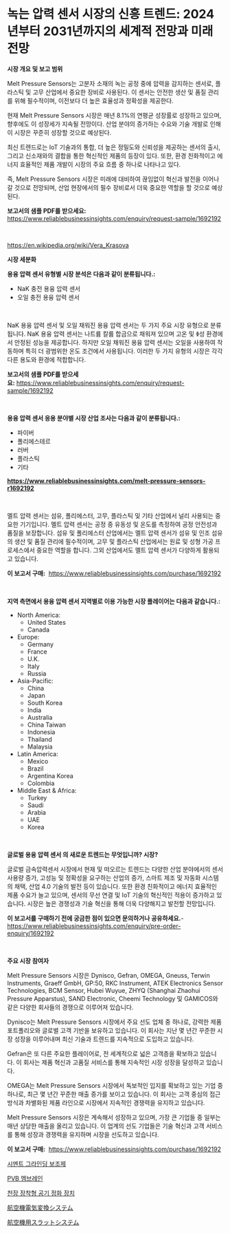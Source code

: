 <p><h1>녹는 압력 센서 시장의 신흥 트렌드: 2024년부터 2031년까지의 세계적 전망과 미래 전망</h1></p><p><strong>시장 개요 및 보고 범위</strong></p>
<p><p>Melt Pressure Sensors는 고분자 소재의 녹는 공정 중에 압력을 감지하는 센서로, 플라스틱 및 고무 산업에서 중요한 장비로 사용된다. 이 센서는 안전한 생산 및 품질 관리를 위해 필수적이며, 이전보다 더 높은 효율성과 정확성을 제공한다.</p><p>현재 Melt Pressure Sensors 시장은 매년 8.1%의 연평균 성장률로 성장하고 있으며, 향후에도 이 성장세가 지속될 전망이다. 산업 분야의 증가하는 수요와 기술 개발로 인해 이 시장은 꾸준히 성장할 것으로 예상된다.</p><p>최신 트렌드로는 IoT 기술과의 통합, 더 높은 정밀도와 신뢰성을 제공하는 센서의 출시, 그리고 신소재와의 결합을 통한 혁신적인 제품의 등장이 있다. 또한, 환경 친화적이고 에너지 효율적인 제품 개발이 시장의 주요 흐름 중 하나로 나타나고 있다.</p><p>즉, Melt Pressure Sensors 시장은 미래에 대비하여 끊임없이 혁신과 발전을 이어나갈 것으로 전망되며, 산업 현장에서의 필수 장비로서 더욱 중요한 역할을 할 것으로 예상된다.</p></p>
<p><strong>보고서의 샘플 PDF를 받으세요:</strong> <a href="https://www.reliablebusinessinsights.com/enquiry/request-sample/1692192">https://www.reliablebusinessinsights.com/enquiry/request-sample/1692192</a></p>
<p>&nbsp;</p>
<p><a href="https://en.wikipedia.org/wiki/Vera_Krasova">https://en.wikipedia.org/wiki/Vera_Krasova</a></p>
<p><strong>시장 세분화</strong></p>
<p><strong>용융 압력 센서 유형별 시장 분석은 다음과 같이 분류됩니다.:</strong></p>
<p><ul><li>NaK 충전 용융 압력 센서</li><li>오일 충전 용융 압력 센서</li></ul></p>
<p>&nbsp;</p>
<p><p>NaK 용융 압력 센서 및 오일 채워진 용융 압력 센서는 두 가지 주요 시장 유형으로 분류됩니다. NaK 용융 압력 센서는 나트륨 칼륨 합금으로 채워져 있으며 고온 및 ꅀ성 환경에서 안정된 성능을 제공합니다. 하지만 오일 채워진 용융 압력 센서는 오일을 사용하여 작동하며 특히 더 광범위한 온도 조건에서 사용됩니다. 이러한 두 가지 유형의 시장은 각각 다른 용도와 환경에 적합합니다.</p></p>
<p><strong>보고서의 샘플 PDF를 받으세요:</strong>&nbsp;<a href="https://www.reliablebusinessinsights.com/enquiry/request-sample/1692192">https://www.reliablebusinessinsights.com/enquiry/request-sample/1692192</a></p>
<p>&nbsp;</p>
<p><strong> 용융 압력 센서 응용 분야별 시장 산업 조사는 다음과 같이 분류됩니다.:</strong></p>
<p><ul><li>파이버</li><li>폴리에스테르</li><li>러버</li><li>플라스틱</li><li>기타</li></ul></p>
<p><strong><a href="https://www.reliablebusinessinsights.com/melt-pressure-sensors-r1692192">https://www.reliablebusinessinsights.com/melt-pressure-sensors-r1692192</a></strong></p>
<p>&nbsp;</p>
<p><p>멜트 압력 센서는 섬유, 폴리에스터, 고무, 플라스틱 및 기타 산업에서 널리 사용되는 중요한 기기입니다. 멜트 압력 센서는 공정 중 유동성 및 온도를 측정하여 공정 안전성과 품질을 보장합니다. 섬유 및 폴리에스터 산업에서는 멜트 압력 센서가 섬유 및 인조 섬유의 생산 및 품질 관리에 필수적이며, 고무 및 플라스틱 산업에서는 원료 및 성형 가공 프로세스에서 중요한 역할을 합니다. 그외 산업에서도 멜트 압력 센서가 다양하게 활용되고 있습니다.</p></p>
<p><strong>이 보고서 구매:</strong>&nbsp; <a href="https://www.reliablebusinessinsights.com/purchase/1692192">https://www.reliablebusinessinsights.com/purchase/1692192</a></p>
<p>&nbsp;</p>
<p><strong>지역 측면에서 용융 압력 센서 지역별로 이용 가능한 시장 플레이어는 다음과 같습니다.:</strong></p>
<p><ul>
    <li>
        North America:
        <ul>
            <li>United States</li>
            <li>Canada</li>
        </ul>
    </li>
    <li>
        Europe:
        <ul>
            <li>Germany</li>
            <li>France</li>
            <li>U.K.</li>
            <li>Italy</li>
            <li>Russia</li>
        </ul>
    </li>
    <li>
        Asia-Pacific:
        <ul>
            <li>China</li>
            <li>Japan</li>
            <li>South Korea</li>
            <li>India</li>
            <li>Australia</li>
            <li>China Taiwan</li>
            <li>Indonesia</li>
            <li>Thailand</li>
            <li>Malaysia</li>
        </ul>
    </li>
    <li>
        Latin America:
        <ul>
            <li>Mexico</li>
            <li>Brazil</li>
            <li>Argentina Korea</li>
            <li>Colombia</li>
        </ul>
    </li>
    <li>
        Middle East & Africa:
        <ul>
            <li>Turkey</li>
            <li>Saudi</li>
            <li>Arabia</li>
            <li>UAE</li>
            <li>Korea</li>
        </ul>
    </li>
    </ul></p>
<p>&nbsp;</p>
<p><strong>글로벌 용융 압력 센서 의 새로운 트렌드는 무엇입니까? 시장?</strong></p>
<p><p>글로벌 금속압력센서 시장에서 현재 및 떠오르는 트렌드는 다양한 산업 분야에서의 센서 사용량 증가, 고성능 및 정확성을 요구하는 산업의 증가, 스마트 제조 및 자동화 시스템의 채택, 산업 4.0 기술의 발전 등이 있습니다. 또한 환경 친화적이고 에너지 효율적인 제품 수요가 늘고 있으며, 센서의 무선 연결 및 IoT 기술의 혁신적인 적용이 증가하고 있습니다. 시장은 높은 경쟁성과 기술 혁신을 통해 더욱 다양해지고 발전할 전망입니다.</p></p>
<p><strong>이 보고서를 구매하기 전에 궁금한 점이 있으면 문의하거나 공유하세요.</strong>- <a href="https://www.reliablebusinessinsights.com/enquiry/pre-order-enquiry/1692192">https://www.reliablebusinessinsights.com/enquiry/pre-order-enquiry/1692192</a></p>
<p>&nbsp;</p>
<p><strong>주요 시장 참여자</strong></p>
<p><p>Melt Pressure Sensors 시장은 Dynisco, Gefran, OMEGA, Gneuss, Terwin Instruments, Graeff GmbH, GP:50, RKC Instrument, ATEK Electronics Sensor Technologies, BCM Sensor, Hubei Wuyue, ZHYQ (Shanghai Zhaohui Pressure Apparstus), SAND Electronic, Cheemi Technology 및 GAMICOS와 같은 다양한 회사들의 경쟁으로 이루어져 있습니다.</p><p>Dynisco는 Melt Pressure Sensors 시장에서 주요 선도 업체 중 하나로, 강력한 제품 포트폴리오와 글로벌 고객 기반을 보유하고 있습니다. 이 회사는 지난 몇 년간 꾸준한 시장 성장을 이루어내며 최신 기술과 트렌드를 지속적으로 도입하고 있습니다.</p><p>Gefran은 또 다른 주요한 플레이어로, 전 세계적으로 넓은 고객층을 확보하고 있습니다. 이 회사는 제품 혁신과 고품질 서비스를 통해 지속적인 시장 성장을 달성하고 있습니다.</p><p>OMEGA는 Melt Pressure Sensors 시장에서 독보적인 입지를 확보하고 있는 기업 중 하나로, 최근 몇 년간 꾸준한 매출 증가를 보이고 있습니다. 이 회사는 고객 중심의 접근 방식과 차별화된 제품 라인으로 시장에서 지속적인 경쟁력을 유지하고 있습니다.</p><p>Melt Pressure Sensors 시장은 계속해서 성장하고 있으며, 가장 큰 기업들 중 일부는 매년 상당한 매출을 올리고 있습니다. 이 업계의 선도 기업들은 기술 혁신과 고객 서비스를 통해 성장과 경쟁력을 유지하며 시장을 선도하고 있습니다.</p></p>
<p><strong>이 보고서 구매:</strong>&nbsp;&nbsp;<a href="https://www.reliablebusinessinsights.com/purchase/1692192">https://www.reliablebusinessinsights.com/purchase/1692192</a></p>
<p><p><a href="https://github.com/OwenHamiytll568745/Market-Research-Report-List-2/blob/main/8406602163468.md">시멘트 그라인딩 보조제</a></p><p><a href="https://medium.com/@beaublock13/pvb-%EB%A7%89-%EC%8B%9C%EC%9E%A5-2024%EB%85%84%EB%B6%80%ED%84%B0-2031%EB%85%84%EA%B9%8C%EC%A7%80%EC%9D%98-%EC%82%B0%EC%97%85-%ED%8A%B8%EB%A0%8C%EB%93%9C%EC%99%80-%EC%98%88%EC%B8%A1-4c7443022586">PVB 멤브레인</a></p><p><a href="https://github.com/brendon65677/Market-Research-Report-List-1/blob/main/1243798163469.md">천장 장착형 공기 정화 장치</a></p><p><a href="https://github.com/DanykaKilback/Market-Research-Report-List-1/blob/main/8162485153018.md">航空機電気変換システム</a></p><p><a href="https://github.com/RandallRunte2023/Market-Research-Report-List-1/blob/main/3112528153017.md">航空機用スラットシステム</a></p></p>